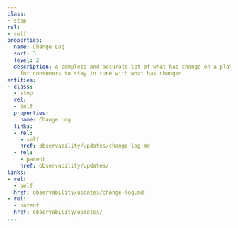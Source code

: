 ```yaml
---
class:
- stop
rel:
- self
properties:
  name: Change Log
  sort: 3
  level: 2
  description: A complete and accurate lot of what has change on a platform allows
    for consumers to stay in tune with what has changed.
entities:
- class:
  - stop
  rel:
  - self
  properties:
    name: Change Log
  links:
  - rel:
    - self
    href: observability/updates/change-log.md
  - rel:
    - parent
    href: observability/updates/
links:
- rel:
  - self
  href: observability/updates/change-log.md
- rel:
  - parent
  href: observability/updates/
...
```

